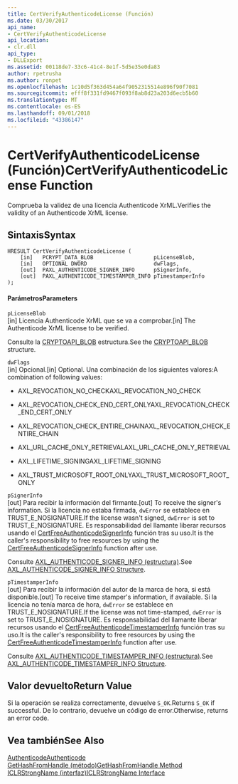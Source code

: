 ```yaml
---
title: CertVerifyAuthenticodeLicense (Función)
ms.date: 03/30/2017
api_name:
- CertVerifyAuthenticodeLicense
api_location:
- clr.dll
api_type:
- DLLExport
ms.assetid: 00118de7-33c6-41c4-8e1f-5d5e35e0da83
author: rpetrusha
ms.author: ronpet
ms.openlocfilehash: 1c10d5f363d454a64f9052315514e896f90f7081
ms.sourcegitcommit: efff8f331fd9467f093f8ab8d23a203d6ecb5b60
ms.translationtype: MT
ms.contentlocale: es-ES
ms.lasthandoff: 09/01/2018
ms.locfileid: "43386147"
---
```

# <a name="certverifyauthenticodelicense-function"></a><span data-ttu-id="836a8-102">CertVerifyAuthenticodeLicense (Función)</span><span class="sxs-lookup"><span data-stu-id="836a8-102">CertVerifyAuthenticodeLicense Function</span></span>
<span data-ttu-id="836a8-103">Comprueba la validez de una licencia Authenticode XrML.</span><span class="sxs-lookup"><span data-stu-id="836a8-103">Verifies the validity of an Authenticode XrML license.</span></span>  
  
## <a name="syntax"></a><span data-ttu-id="836a8-104">Sintaxis</span><span class="sxs-lookup"><span data-stu-id="836a8-104">Syntax</span></span>  
  
```  
HRESULT CertVerifyAuthenticodeLicense (  
    [in]   PCRYPT_DATA_BLOB                   pLicenseBlob,  
    [in]   OPTIONAL DWORD                     dwFlags,  
    [out]  PAXL_AUTHENTICODE_SIGNER_INFO      pSignerInfo,  
    [out]  PAXL_AUTHENTICODE_TIMESTAMPER_INFO pTimestamperInfo  
);  
```  
  
#### <a name="parameters"></a><span data-ttu-id="836a8-105">Parámetros</span><span class="sxs-lookup"><span data-stu-id="836a8-105">Parameters</span></span>  
 `pLicenseBlob`  
 <span data-ttu-id="836a8-106">[in] Licencia Authenticode XrML que se va a comprobar.</span><span class="sxs-lookup"><span data-stu-id="836a8-106">[in] The Authenticode XrML license to be verified.</span></span>  
  
 <span data-ttu-id="836a8-107">Consulte la [CRYPTOAPI_BLOB](/windows/desktop/api/dpapi/ns-dpapi-_cryptoapi_blob) estructura.</span><span class="sxs-lookup"><span data-stu-id="836a8-107">See the [CRYPTOAPI_BLOB](/windows/desktop/api/dpapi/ns-dpapi-_cryptoapi_blob) structure.</span></span>  
  
 `dwFlags`  
 <span data-ttu-id="836a8-108">[in] Opcional.</span><span class="sxs-lookup"><span data-stu-id="836a8-108">[in] Optional.</span></span> <span data-ttu-id="836a8-109">Una combinación de los siguientes valores:</span><span class="sxs-lookup"><span data-stu-id="836a8-109">A combination of following values:</span></span>  
  
-   <span data-ttu-id="836a8-110">AXL_REVOCATION_NO_CHECK</span><span class="sxs-lookup"><span data-stu-id="836a8-110">AXL_REVOCATION_NO_CHECK</span></span>  
  
-   <span data-ttu-id="836a8-111">AXL_REVOCATION_CHECK_END_CERT_ONLY</span><span class="sxs-lookup"><span data-stu-id="836a8-111">AXL_REVOCATION_CHECK_END_CERT_ONLY</span></span>  
  
-   <span data-ttu-id="836a8-112">AXL_REVOCATION_CHECK_ENTIRE_CHAIN</span><span class="sxs-lookup"><span data-stu-id="836a8-112">AXL_REVOCATION_CHECK_ENTIRE_CHAIN</span></span>  
  
-   <span data-ttu-id="836a8-113">AXL_URL_CACHE_ONLY_RETRIEVAL</span><span class="sxs-lookup"><span data-stu-id="836a8-113">AXL_URL_CACHE_ONLY_RETRIEVAL</span></span>  
  
-   <span data-ttu-id="836a8-114">AXL_LIFETIME_SIGNING</span><span class="sxs-lookup"><span data-stu-id="836a8-114">AXL_LIFETIME_SIGNING</span></span>  
  
-   <span data-ttu-id="836a8-115">AXL_TRUST_MICROSOFT_ROOT_ONLY</span><span class="sxs-lookup"><span data-stu-id="836a8-115">AXL_TRUST_MICROSOFT_ROOT_ONLY</span></span>  
  
 `pSignerInfo`  
 <span data-ttu-id="836a8-116">[out] Para recibir la información del firmante.</span><span class="sxs-lookup"><span data-stu-id="836a8-116">[out] To receive the signer's information.</span></span> <span data-ttu-id="836a8-117">Si la licencia no estaba firmada, `dwError` se establece en TRUST_E_NOSIGNATURE.</span><span class="sxs-lookup"><span data-stu-id="836a8-117">If the license wasn't signed, `dwError` is set to TRUST_E_NOSIGNATURE.</span></span> <span data-ttu-id="836a8-118">Es responsabilidad del llamante liberar recursos usando el [CertFreeAuthenticodeSignerInfo](../../../../docs/framework/unmanaged-api/authenticode/certfreeauthenticodesignerinfo-function.md) función tras su uso.</span><span class="sxs-lookup"><span data-stu-id="836a8-118">It is the caller's responsibility to free resources by using the [CertFreeAuthenticodeSignerInfo](../../../../docs/framework/unmanaged-api/authenticode/certfreeauthenticodesignerinfo-function.md) function after use.</span></span>  
  
 <span data-ttu-id="836a8-119">Consulte [AXL_AUTHENTICODE_SIGNER_INFO (estructura)](../../../../docs/framework/unmanaged-api/authenticode/axl-authenticode-signer-info-structure.md).</span><span class="sxs-lookup"><span data-stu-id="836a8-119">See [AXL_AUTHENTICODE_SIGNER_INFO Structure](../../../../docs/framework/unmanaged-api/authenticode/axl-authenticode-signer-info-structure.md).</span></span>  
  
 `pTimestamperInfo`  
 <span data-ttu-id="836a8-120">[out] Para recibir la información del autor de la marca de hora, si está disponible.</span><span class="sxs-lookup"><span data-stu-id="836a8-120">[out] To receive time stamper's information, if available.</span></span> <span data-ttu-id="836a8-121">Si la licencia no tenía marca de hora, `dwError` se establece en TRUST_E_NOSIGNATURE.</span><span class="sxs-lookup"><span data-stu-id="836a8-121">If the license was not time-stamped, `dwError` is set to TRUST_E_NOSIGNATURE.</span></span> <span data-ttu-id="836a8-122">Es responsabilidad del llamante liberar recursos usando el [CertFreeAuthenticodeTimestamperInfo](../../../../docs/framework/unmanaged-api/authenticode/certfreeauthenticodetimestamperinfo-function.md) función tras su uso.</span><span class="sxs-lookup"><span data-stu-id="836a8-122">It is the caller's responsibility to free resources by using the [CertFreeAuthenticodeTimestamperInfo](../../../../docs/framework/unmanaged-api/authenticode/certfreeauthenticodetimestamperinfo-function.md) function after use.</span></span>  
  
 <span data-ttu-id="836a8-123">Consulte [AXL_AUTHENTICODE_TIMESTAMPER_INFO (estructura)](../../../../docs/framework/unmanaged-api/authenticode/axl-authenticode-timestamper-info-structure.md).</span><span class="sxs-lookup"><span data-stu-id="836a8-123">See [AXL_AUTHENTICODE_TIMESTAMPER_INFO Structure](../../../../docs/framework/unmanaged-api/authenticode/axl-authenticode-timestamper-info-structure.md).</span></span>  
  
## <a name="return-value"></a><span data-ttu-id="836a8-124">Valor devuelto</span><span class="sxs-lookup"><span data-stu-id="836a8-124">Return Value</span></span>  
 <span data-ttu-id="836a8-125">Si la operación se realiza correctamente, devuelve `S_OK`.</span><span class="sxs-lookup"><span data-stu-id="836a8-125">Returns `S_OK` if successful.</span></span> <span data-ttu-id="836a8-126">De lo contrario, devuelve un código de error.</span><span class="sxs-lookup"><span data-stu-id="836a8-126">Otherwise, returns an error code.</span></span>  
  
## <a name="see-also"></a><span data-ttu-id="836a8-127">Vea también</span><span class="sxs-lookup"><span data-stu-id="836a8-127">See Also</span></span>  
 [<span data-ttu-id="836a8-128">Authenticode</span><span class="sxs-lookup"><span data-stu-id="836a8-128">Authenticode</span></span>](../../../../docs/framework/unmanaged-api/authenticode/index.md)  
 [<span data-ttu-id="836a8-129">GetHashFromHandle (método)</span><span class="sxs-lookup"><span data-stu-id="836a8-129">GetHashFromHandle Method</span></span>](../../../../docs/framework/unmanaged-api/hosting/iclrstrongname-gethashfromhandle-method.md)  
 [<span data-ttu-id="836a8-130">ICLRStrongName (interfaz)</span><span class="sxs-lookup"><span data-stu-id="836a8-130">ICLRStrongName Interface</span></span>](../../../../docs/framework/unmanaged-api/hosting/iclrstrongname-interface.md)
